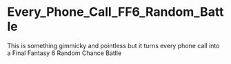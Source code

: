# Every_Phone_Call_FF6_Random_Battle
This is something gimmicky and pointless but it turns every phone call into a Final Fantasy 6 Random Chance Batlle
